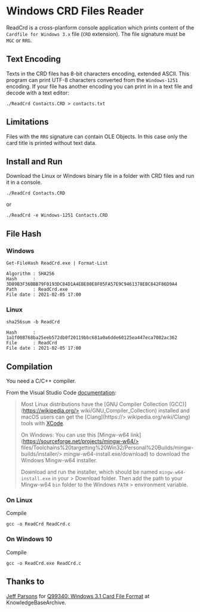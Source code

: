 # Windows CRD Files Reader

ReadCrd is a cross-planform console application which prints content of the `Cardfile for Windows 3.x` file (`CRD` extension). The file signature must be `MGC` or `RRG`.

## Text Encoding

Texts in the CRD files has 8-bit characters encoding, extended ASCII. This program can print UTF-8 characters converted from the `Windows-1251` encoding. If your file has another encoding you can print in in a text file and decode with a text editor:
```
./ReadCrd Contacts.CRD > contacts.txt
```

## Limitations

Files with the `RRG` signature can contain OLE Objects. In this case only the card title is printed without text data.

## Install and Run

Download the Linux or Windows binary file in a folder with CRD files and run it in a console.

```
./ReadCrd Contacts.CRD
```
or
```
./ReadCrd -e Windows-1251 Contacts.CRD
```

## File Hash
### Windows
```
Get-FileHash ReadCrd.exe | Format-List

Algorithm : SHA256
Hash      : 3D89B3F36BBB79F0193DC84D1A4EBE80E8F05FA57E9C9461378EBC842F86D9A4
Path      : ReadCrd.exe
File date : 2021-02-05 17:00
```

### Linux
```
sha256sum -b ReadCrd

Hash      : 1a1f008768ba25eeb572db0f20119bbc681a0a6dde60125ea447eca7082ac362
File      : ReadCrd
File date : 2021-02-05 17:00
```

## Compilation

You need a C/C++ compiler.

From the Visual Studio Code [documentation](https://code.visualstudio.com/docs/languages/cpp):

> Most Linux distributions have the [GNU Compiler Collection (GCC)](https://wikipedia.org/> wiki/GNU_Compiler_Collection) installed and macOS users can get the [Clang](https://> wikipedia.org/wiki/Clang) tools with [XCode](https://developer.apple.com/xcode/).
> 
> On Windows: You can use this [Mingw-w64 link](https://sourceforge.net/projects/mingw-w64/> files/Toolchains%20targetting%20Win32/Personal%20Builds/mingw-builds/installer/> mingw-w64-install.exe/download) to download the Windows Mingw-w64 installer.
> 
> Download and run the installer, which should be named `mingw-w64-install.exe` in your > Download folder. Then add the path to your Mingw-w64 `bin` folder to the Windows `PATH` > environment variable.

### On Linux

Compile
```
gcc -o ReadCrd ReadCrd.c
```

### On Windows 10

Compile
```
gcc -o ReadCrd.exe ReadCrd.c
```

## Thanks to

[Jeff Parsons](https://github.com/jeffpar) for
[Q99340: Windows 3.1 Card File Format](https://jeffpar.github.io/kbarchive/kb/099/Q99340/)  at KnowledgeBaseArchive.
